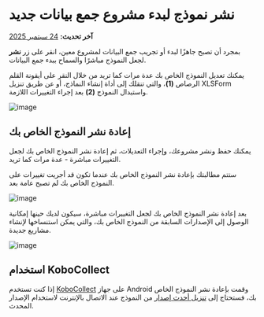 # نشر نموذج لبدء مشروع جمع بيانات جديد
**آخر تحديث:** <a href="https://github.com/kobotoolbox/docs/blob/a14700f771e43d4c8576ee8081f23d197cdd5110/source/deploy_form_new_project.md" class="reference">24 سبتمبر 2025</a>

بمجرد أن تصبح جاهزًا لبدء أو تجريب جمع البيانات لمشروع معين، انقر على زر **نشر** لجعل النموذج مباشرًا والسماح ببدء جمع البيانات.

يمكنك تعديل النموذج الخاص بك عدة مرات كما تريد من خلال النقر على أيقونة القلم الرصاص **(1)**، والتي تنقلك إلى أداة إنشاء النماذج، أو عن طريق تنزيل XLSForm واستبدال النموذج **(2)** بعد إجراء التغييرات اللازمة.

![image](/images/deploy_form_new_project/deploy.jpg)

## إعادة نشر النموذج الخاص بك

يمكنك حفظ ونشر مشروعك، وإجراء التعديلات، ثم إعادة نشر النموذج الخاص بك لجعل التغييرات مباشرة - عدة مرات كما تريد.

ستتم مطالبتك بإعادة نشر النموذج الخاص بك عندما تكون قد أجريت تغييرات على النموذج الخاص بك لم تصبح عامة بعد.

![image](/images/deploy_form_new_project/redeploy.jpg)

بعد إعادة نشر النموذج الخاص بك لجعل التغييرات مباشرة، سيكون لديك حينها إمكانية الوصول إلى الإصدارات السابقة من النموذج الخاص بك، والتي يمكن استنساخها لإنشاء مشاريع جديدة.

![image](/images/deploy_form_new_project/previous_versions.png)

## استخدام KoboCollect

إذا كنت تستخدم [KoboCollect](kobocollect_on_android_latest.md) على جهاز Android وقمت بإعادة نشر النموذج الخاص بك، فستحتاج إلى [تنزيل أحدث إصدار](https://support.kobotoolbox.org/ar/data_collection_kobocollect.html#downloading-forms) من النموذج عند الاتصال بالإنترنت لاستخدام الإصدار المحدث.